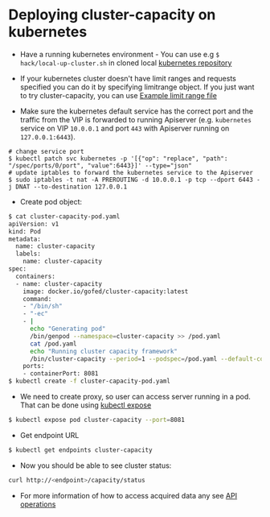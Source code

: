# Deploying cluster-capacity on kubernetes

 - Have a running kubernetes environment - You can use e.g ``$ hack/local-up-cluster.sh`` in cloned local [kubernetes repository](https://github.com/kubernetes/kubernetes)

 - If your kubernetes cluster doesn't have limit ranges and requests specified you can do it by specifying limitrange object. If you just want to try cluster-capacity, you can use 
 [Example limit range file](https://github.com/ingvagabund/cluster-capacity/blob/master/doc/example-limit-range.yaml)

 - Make sure the kubernetes default service has the correct port and the traffic from the VIP is forwarded to running Apiserver (e.g. ``kubernetes`` service on VIP ``10.0.0.1`` and port ``443`` with Apiserver running on ``127.0.0.1:6443``).
```
# change service port
$ kubectl patch svc kubernetes -p '[{"op": "replace", "path": "/spec/ports/0/port", "value":6443}]' --type="json"
# update iptables to forward the kubernetes service to the Apiserver
$ sudo iptables -t nat -A PREROUTING -d 10.0.0.1 -p tcp --dport 6443 -j DNAT --to-destination 127.0.0.1
```
 
 - Create pod object:
```sh
$ cat cluster-capacity-pod.yaml
apiVersion: v1
kind: Pod
metadata:
  name: cluster-capacity
  labels:
    name: cluster-capacity
spec:
  containers:
  - name: cluster-capacity
    image: docker.io/gofed/cluster-capacity:latest
    command:
    - "/bin/sh"
    - "-ec"
    - |
      echo "Generating pod"
      /bin/genpod --namespace=cluster-capacity >> /pod.yaml
      cat /pod.yaml
      echo "Running cluster capacity framework"
      /bin/cluster-capacity --period=1 --podspec=/pod.yaml --default-config /config/default-scheduler.yaml
    ports:
    - containerPort: 8081
$ kubectl create -f cluster-capacity-pod.yaml
```

 - We need to create proxy, so user can access server running in a pod. That can be done using [kubectl expose](http://kubernetes.io/docs/user-guide/kubectl/kubectl_expose/)

```sh
$ kubectl expose pod cluster-capacity --port=8081
```

 - Get endpoint URL
 
```sh
$ kubectl get endpoints cluster-capacity
```

 - Now you should be able to see cluster status: 

```sh
curl http://<endpoint>/capacity/status
```

 - For more information of how to access acquired data any see [API operations](https://github.com/ingvagabund/cluster-capacity/blob/master/doc/api-operations.md)
 
